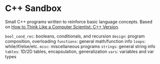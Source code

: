 # C++ Sandbox

Small C++ programs written to reinforce basic language concepts.
Based on [How to Think Like a Computer Scientist: C++ Version](http://www.greenteapress.com/thinkcpp/).

`bool_cond_rec`: booleans, conditionals, and recursion
`design`: program composition, overloading
`functions`: general math/function info
`loops`: while/if/else/etc.
`misc`: miscellaneous programs
`strings`: general string info
`tables`: 1D/2D tables, encapsulation, generalization
`vars`: variables and var types
